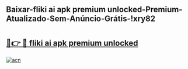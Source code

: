 
## Baixar-fliki ai apk premium unlocked-Premium-Atualizado-Sem-Anúncio-Grátis-!xry82

# <h2><a href="https://andorid.site?title=fliki_ai_apk_premium_unlocked&ref=27">🔗👉 🔴 fliki ai apk premium unlocked</a></h2>

[![acn](https://github.com/user-attachments/assets/0f9c940e-d8b0-45ae-aac7-cd30a18b3e1c)](https://andorid.site?title=fliki_ai_apk_premium_unlocked&ref=27)

